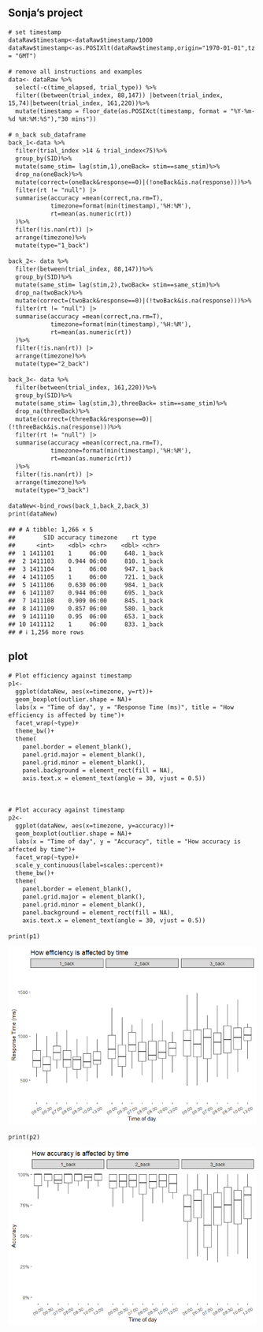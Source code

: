 ## Sonja’s project

    # set timestamp
    dataRaw$timestamp<-dataRaw$timestamp/1000
    dataRaw$timestamp<-as.POSIXlt(dataRaw$timestamp,origin="1970-01-01",tz = "GMT")

    # remove all instructions and examples
    data<- dataRaw %>%
      select(-c(time_elapsed, trial_type)) %>%
      filter((between(trial_index, 88,147)) |between(trial_index, 15,74)|between(trial_index, 161,220))%>%
      mutate(timestamp = floor_date(as.POSIXct(timestamp, format = "%Y-%m-%d %H:%M:%S"),"30 mins"))

    # n_back sub_dataframe
    back_1<-data %>%
      filter(trial_index >14 & trial_index<75)%>%
      group_by(SID)%>%
      mutate(same_stim= lag(stim,1),oneBack= stim==same_stim)%>%
      drop_na(oneBack)%>%
      mutate(correct=(oneBack&response==0)|(!oneBack&is.na(response)))%>%
      filter(rt != "null") |>
      summarise(accuracy =mean(correct,na.rm=T),
                timezone=format(min(timestamp),'%H:%M'),
                rt=mean(as.numeric(rt))
      )%>%
      filter(!is.nan(rt)) |>
      arrange(timezone)%>%
      mutate(type="1_back")

    back_2<- data %>%
      filter(between(trial_index, 88,147))%>%
      group_by(SID)%>%
      mutate(same_stim= lag(stim,2),twoBack= stim==same_stim)%>%
      drop_na(twoBack)%>%
      mutate(correct=(twoBack&response==0)|(!twoBack&is.na(response)))%>%
      filter(rt != "null") |>
      summarise(accuracy =mean(correct,na.rm=T),
                timezone=format(min(timestamp),'%H:%M'),
                rt=mean(as.numeric(rt))
      )%>%
      filter(!is.nan(rt)) |>
      arrange(timezone)%>%
      mutate(type="2_back")

    back_3<- data %>%
      filter(between(trial_index, 161,220))%>%
      group_by(SID)%>%
      mutate(same_stim= lag(stim,3),threeBack= stim==same_stim)%>%
      drop_na(threeBack)%>%
      mutate(correct=(threeBack&response==0)|(!threeBack&is.na(response)))%>%
      filter(rt != "null") |>
      summarise(accuracy =mean(correct,na.rm=T),
                timezone=format(min(timestamp),'%H:%M'),
                rt=mean(as.numeric(rt))
      )%>%
      filter(!is.nan(rt)) |>
      arrange(timezone)%>%
      mutate(type="3_back")

    dataNew<-bind_rows(back_1,back_2,back_3)
    print(dataNew)

    ## # A tibble: 1,266 × 5
    ##        SID accuracy timezone    rt type  
    ##      <int>    <dbl> <chr>    <dbl> <chr> 
    ##  1 1411101    1     06:00     648. 1_back
    ##  2 1411103    0.944 06:00     810. 1_back
    ##  3 1411104    1     06:00     947. 1_back
    ##  4 1411105    1     06:00     721. 1_back
    ##  5 1411106    0.630 06:00     984. 1_back
    ##  6 1411107    0.944 06:00     695. 1_back
    ##  7 1411108    0.909 06:00     845. 1_back
    ##  8 1411109    0.857 06:00     580. 1_back
    ##  9 1411110    0.95  06:00     653. 1_back
    ## 10 1411112    1     06:00     833. 1_back
    ## # ℹ 1,256 more rows

## plot

    # Plot efficiency against timestamp
    p1<-
      ggplot(dataNew, aes(x=timezone, y=rt))+
      geom_boxplot(outlier.shape = NA)+
      labs(x = "Time of day", y = "Response Time (ms)", title = "How efficiency is affected by time")+
      facet_wrap(~type)+
      theme_bw()+
      theme(
        panel.border = element_blank(),
        panel.grid.major = element_blank(),
        panel.grid.minor = element_blank(),
        panel.background = element_rect(fill = NA),
        axis.text.x = element_text(angle = 30, vjust = 0.5))



    # Plot accuracy against timestamp
    p2<-
      ggplot(dataNew, aes(x=timezone, y=accuracy))+
      geom_boxplot(outlier.shape = NA)+
      labs(x = "Time of day", y = "Accuracy", title = "How accuracy is affected by time")+
      facet_wrap(~type)+
      scale_y_continuous(label=scales::percent)+
      theme_bw()+
      theme(
        panel.border = element_blank(),
        panel.grid.major = element_blank(),
        panel.grid.minor = element_blank(),
        panel.background = element_rect(fill = NA),
        axis.text.x = element_text(angle = 30, vjust = 0.5))

    print(p1)

![](caoman199711_files/figure-markdown_strict/unnamed-chunk-3-1.png)

    print(p2)

![](caoman199711_files/figure-markdown_strict/unnamed-chunk-3-2.png)
